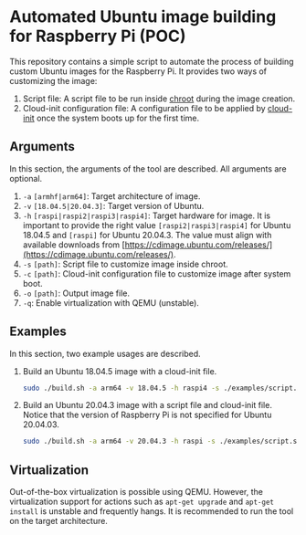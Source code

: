 # Automated Ubuntu image building for Raspberry Pi (POC)

This repository contains a simple script to automate the process of building custom Ubuntu images for the Raspberry Pi. It provides two ways of customizing the image:

1. Script file: A script file to be run inside [chroot](https://en.wikipedia.org/wiki/Chroot) during the image creation.
1. Cloud-init configuration file: A configuration file to be applied by [cloud-init](https://help.ubuntu.com/community/CloudInit#:~:text=cloud%2Dinit%20is%20the%20Ubuntu,setting%20a%20default%20locale) once the system boots up for the first time.

## Arguments

In this section, the arguments of the tool are described. All arguments are optional. 

1. `-a` `[armhf|arm64]`: Target architecture of image.
1. `-v` `[18.04.5|20.04.3]`: Target version of Ubuntu.
1. `-h` `[raspi|raspi2|raspi3|raspi4]`: Target hardware for image. It is important to provide the right value `[raspi2|raspi3|raspi4]` for Ubuntu 18.04.5 and `[raspi]` for Ubuntu 20.04.3. The value must align with available downloads from [https://cdimage.ubuntu.com/releases/](https://cdimage.ubuntu.com/releases/). 
1. `-s` `[path]`: Script file to customize image inside chroot.
1. `-c` `[path]`: Cloud-init configuration file to customize image after system boot.
1. `-o` `[path]`: Output image file.
1. `-q`: Enable virtualization with QEMU (unstable).

## Examples

In this section, two example usages are described.

1. Build an Ubuntu 18.04.5 image with a cloud-init file.
    ```bash
    sudo ./build.sh -a arm64 -v 18.04.5 -h raspi4 -s ./examples/script.sh
    ```

1. Build an Ubuntu 20.04.3 image with a script file and cloud-init file. Notice that the version of Raspberry Pi is not specified for Ubuntu 20.04.03.
    ```bash
    sudo ./build.sh -a arm64 -v 20.04.3 -h raspi -s ./examples/script.sh -c ./examples/cloud.cfg -q -o output.img.xz
    ```

## Virtualization

Out-of-the-box virtualization is possible using QEMU. However, the virtualization support for actions such as `apt-get upgrade` and `apt-get install` is unstable and frequently hangs. It is recommended to run the tool on the target architecture. 
